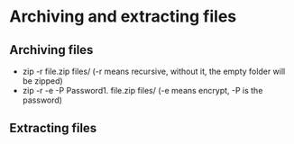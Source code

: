 # Archiving and extracting files
## Archiving files
* zip -r file.zip files/ (-r means recursive, without it, the empty folder will be zipped)
* zip -r -e -P Password1. file.zip files/ (-e means encrypt, -P is the password)
## Extracting files
